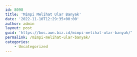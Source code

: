 ```yaml
---
id: 8098
title: 'Mimpi Melihat Ular Banyak'
date: '2022-11-10T12:29:35+00:00'
author: admin
layout: post
guid: 'https://bos.awn.biz.id/mimpi-melihat-ular-banyak/'
permalink: /mimpi-melihat-ular-banyak/
categories:
    - Uncategorized
---
```


